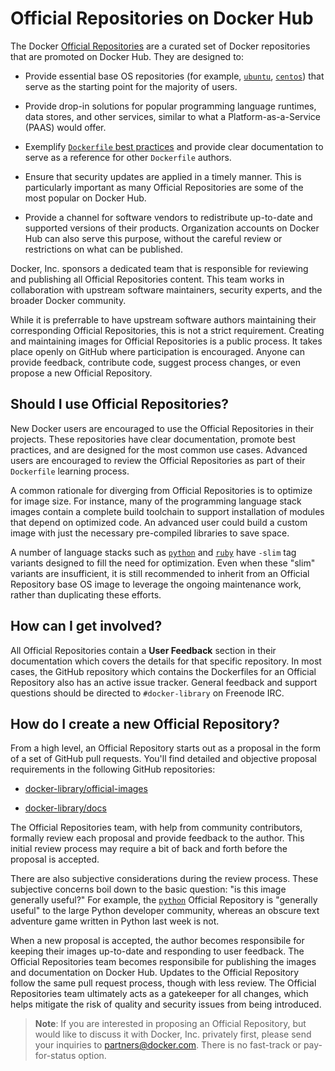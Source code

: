 <!--[metadata]>
+++
title = "Official Repositories on Docker Hub"
description = "Guidelines for Official Repositories on Docker Hub"
keywords = ["Docker, docker, registry, accounts, plans, Dockerfile, Docker Hub, docs, official, image,  documentation"]
[menu.main]
parent = "smn_pubhub"
+++
<![end-metadata]-->

# Official Repositories on Docker Hub

The Docker [Official Repositories](http://registry.hub.docker.com/official) are
a curated set of Docker repositories that are promoted on Docker Hub. They are
designed to:

* Provide essential base OS repositories (for example,
  [`ubuntu`](https://registry.hub.docker.com/_/ubuntu/),
  [`centos`](https://registry.hub.docker.com/_/centos/)) that serve as the
  starting point for the majority of users.

* Provide drop-in solutions for popular programming language runtimes, data
  stores, and other services, similar to what a Platform-as-a-Service (PAAS)
  would offer.

* Exemplify [`Dockerfile` best practices](/articles/dockerfile_best-practices)
  and provide clear documentation to serve as a reference for other `Dockerfile`
  authors.

* Ensure that security updates are applied in a timely manner. This is
  particularly important as many Official Repositories are some of the most
  popular on Docker Hub.

* Provide a channel for software vendors to redistribute up-to-date and
  supported versions of their products. Organization accounts on Docker Hub can
  also serve this purpose, without the careful review or restrictions on what
  can be published.

Docker, Inc. sponsors a dedicated team that is responsible for reviewing and
publishing all Official Repositories content. This team works in collaboration
with upstream software maintainers, security experts, and the broader Docker
community.

While it is preferrable to have upstream software authors maintaining their
corresponding Official Repositories, this is not a strict requirement. Creating
and maintaining images for Official Repositories is a public process. It takes
place openly on GitHub where participation is encouraged. Anyone can provide
feedback, contribute code, suggest process changes, or even propose a new
Official Repository.

## Should I use Official Repositories?

New Docker users are encouraged to use the Official Repositories in their
projects. These repositories have clear documentation, promote best practices,
and are designed for the most common use cases. Advanced users are encouraged to
review the Official Repositories as part of their `Dockerfile` learning process.

A common rationale for diverging from Official Repositories is to optimize for
image size. For instance, many of the programming language stack images contain
a complete build toolchain to support installation of modules that depend on
optimized code. An advanced user could build a custom image with just the
necessary pre-compiled libraries to save space.

A number of language stacks such as
[`python`](https://registry.hub.docker.com/_/python/) and
[`ruby`](https://registry.hub.docker.com/_/ruby/) have `-slim` tag variants
designed to fill the need for optimization.  Even when these "slim" variants are
insufficient, it is still recommended to inherit from an Official Repository
base OS image to leverage the ongoing maintenance work, rather than duplicating
these efforts.

## How can I get involved?

All Official Repositories contain a **User Feedback** section in their
documentation which covers the details for that specific repository. In most
cases, the GitHub repository which contains the Dockerfiles for an Official
Repository also has an active issue tracker. General feedback and support
questions should be directed to `#docker-library` on Freenode IRC.

## How do I create a new Official Repository?

From a high level, an Official Repository starts out as a proposal in the form
of a set of GitHub pull requests.  You'll find detailed and objective proposal
requirements in the following GitHub repositories:

* [docker-library/official-images](https://github.com/docker-library/official-images)

* [docker-library/docs](https://github.com/docker-library/docs)

The Official Repositories team, with help from community contributors, formally
review each proposal and provide feedback to the author. This initial review
process may require a bit of back and forth before the proposal is accepted.

There are also subjective considerations during the review process. These
subjective concerns boil down to the basic question: "is this image generally
useful?"  For example, the [`python`](https://registry.hub.docker.com/_/python/)
Official Repository is "generally useful" to the large Python developer
community, whereas an obscure text adventure game written in Python last week is
not.

When a new proposal is accepted, the author becomes responsibile for keeping
their images up-to-date and responding to user feedback.  The Official
Repositories team becomes responsibile for publishing the images and
documentation on Docker Hub.  Updates to the Official Repository follow the same
pull request process, though with less review. The Official Repositories team
ultimately acts as a gatekeeper for all changes, which helps mitigate the risk
of quality and security issues from being introduced.

> **Note**: If you are interested in proposing an Official Repository, but would
> like to discuss it with Docker, Inc. privately first, please send your
> inquiries to partners@docker.com.  There is no fast-track or pay-for-status
> option.
